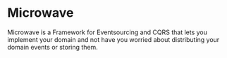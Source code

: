 # Microwave
Microwave is a Framework for Eventsourcing and CQRS that lets you implement your domain and not have you worried about distributing your domain events or storing them.

